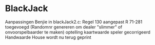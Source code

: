 # BlackJack
Aanpassingen Benjie in blackJack2.c:
Regel 130 aangepast
R 71-281 toegevoegd (Randomnr genereren om dealer "slimmer" of onvoorspelbaarder te maken)
optelling kaartwaarde speler gecorrigeerd
Handwaarde House wordt nu terug geprint
